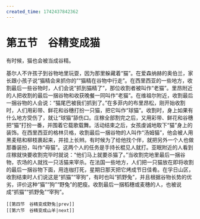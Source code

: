 ```yaml
---
created_time: 1742437842362
---
```

# 第五节　谷精变成猫

有时候，猫也会被当成谷精。

基尔人不许孩子到谷物地里玩耍，因为那里躲藏着“猫”。在爱森纳赫的奥伯兰，家长跟小孩子说“猫精会来抓你的”“猫精在谷物中行走”。在西里西亚的一些地方，收割最后一些谷物时，人们会说“抓到猫精了”，那位收割者被叫作“老猫”。里昂附近的人把收割的最后一捆谷物和收获晚餐一同叫作“老猫”。在维祖尔附近，收割最后一捆谷物的人会说：“猫尾巴被我们抓到了。”在多菲内的布里昂松，刚开始收割时，人们用彩带、鲜花和谷穗打扮一只猫，把它叫作“球猫”。收割时，身上如果有什么地方受伤了，就让“球猫”舔伤口。庄稼全部割完之后，又用彩带、鲜花和谷穗把“猫”打扮一番，并围着它载歌载舞。活动结束之后，女孩虔诚地取下“猫”身上的装饰。在西里西亚的格林贝格，收割最后一捆谷物的人叫作“汤姆猫”，他会被人用黑麦秸和柳枝裹起来，并挂上长辫。有时候为了给他找个伴，就把另外一个人也做那番装扮，叫作“母猫”。这两个人的任务是手持长棍见人就打。亚眠附近的人看到庄稼就快要收割完毕时就说：“他们马上就要杀猫了。”当收割完地里最后一捆谷物，农场的人就找一只活猫来宰杀。在法国一些地方，人们把一只猫放在即将收割的最后一捆谷物下面，用连枷打死，星期日那天把它烤成节日佳肴。在孚日山区，收割结束时人们说这是“抓猫”“宰狗”，有时也叫“抓野兔”，并且根据谷物长势的优劣，评价这种“猫”“狗”“野兔”的肥瘦。收割最后一捆稻穗或麦穗的人，也被说成“抓猫”“抓野兔”“宰狗”。

```booknav
[[第四节　谷精变成野兔|prev]]
[[第六节　谷精变成山羊|next]]
```